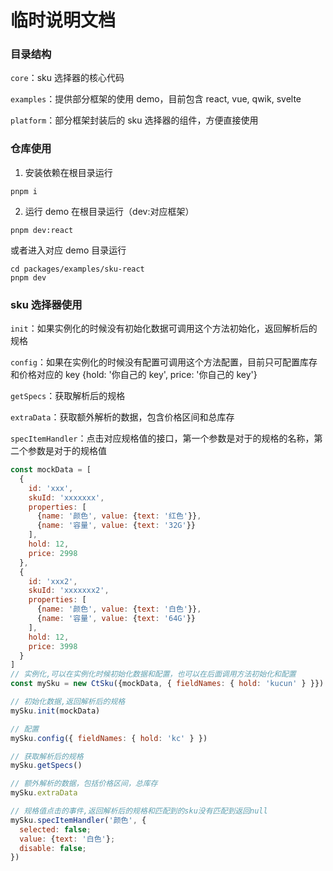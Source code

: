# 临时说明文档

### 目录结构

`core`：sku 选择器的核心代码

`examples`：提供部分框架的使用 demo，目前包含 react, vue, qwik, svelte

`platform`：部分框架封装后的 sku 选择器的组件，方便直接使用

### 仓库使用

1. 安装依赖在根目录运行

```
pnpm i
```

2. 运行 demo 在根目录运行（dev:对应框架）

```
pnpm dev:react
```

或者进入对应 demo 目录运行

```
cd packages/examples/sku-react
pnpm dev
```

### sku 选择器使用

`init`：如果实例化的时候没有初始化数据可调用这个方法初始化，返回解析后的规格

`config`：如果在实例化的时候没有配置可调用这个方法配置，目前只可配置库存和价格对应的 key {hold: '你自己的 key', price: '你自己的 key'}

`getSpecs`：获取解析后的规格

`extraData`：获取额外解析的数据，包含价格区间和总库存

`specItemHandler`：点击对应规格值的接口，第一个参数是对于的规格的名称，第二个参数是对于的规格值

```javascript
const mockData = [
  {
    id: 'xxx',
    skuId: 'xxxxxxx',
    properties: [
      {name: '颜色', value: {text: '红色'}},
      {name: '容量', value: {text: '32G'}}
    ],
    hold: 12,
    price: 2998
  },
  {
    id: 'xxx2',
    skuId: 'xxxxxxx2',
    properties: [
      {name: '颜色', value: {text: '白色'}},
      {name: '容量', value: {text: '64G'}}
    ],
    hold: 12,
    price: 3998
  }
]
// 实例化,可以在实例化时候初始化数据和配置，也可以在后面调用方法初始化和配置
const mySku = new CtSku({mockData, { fieldNames: { hold: 'kucun' } }})

// 初始化数据,返回解析后的规格
mySku.init(mockData)

// 配置
mySku.config({ fieldNames: { hold: 'kc' } })

// 获取解析后的规格
mySku.getSpecs()

// 额外解析的数据，包括价格区间，总库存
mySku.extraData

// 规格值点击的事件,返回解析后的规格和匹配到的sku没有匹配到返回null
mySku.specItemHandler('颜色', {
  selected: false;
  value: {text: '白色'};
  disable: false;
})
```
